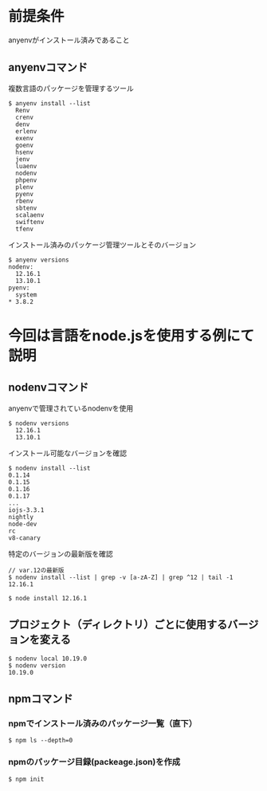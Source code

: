 # 前提条件 
anyenvがインストール済みであること


## anyenvコマンド
複数言語のパッケージを管理するツール
```
$ anyenv install --list
  Renv
  crenv
  denv
  erlenv
  exenv
  goenv
  hsenv
  jenv
  luaenv
  nodenv
  phpenv
  plenv
  pyenv
  rbenv
  sbtenv
  scalaenv
  swiftenv
  tfenv
```
インストール済みのパッケージ管理ツールとそのバージョン
```
$ anyenv versions
nodenv:
  12.16.1
  13.10.1
pyenv:
  system
* 3.8.2 
```
# 今回は言語をnode.jsを使用する例にて説明
## nodenvコマンド
anyenvで管理されているnodenvを使用
```
$ nodenv versions
  12.16.1
  13.10.1
```
インストール可能なバージョンを確認
```
$ nodenv install --list
0.1.14
0.1.15
0.1.16
0.1.17
...
iojs-3.3.1
nightly
node-dev
rc
v8-canary
```
特定のバージョンの最新版を確認
```
// var.12の最新版
$ nodenv install --list | grep -v [a-zA-Z] | grep ^12 | tail -1
12.16.1
```
```
$ node install 12.16.1
```

## プロジェクト（ディレクトリ）ごとに使用するバージョンを変える
```
$ nodenv local 10.19.0
$ nodenv version
10.19.0 
```

## npmコマンド
### npmでインストール済みのパッケージ一覧（直下）
```
$ npm ls --depth=0
```
### npmのパッケージ目録(packeage.json)を作成
```
$ npm init
```
